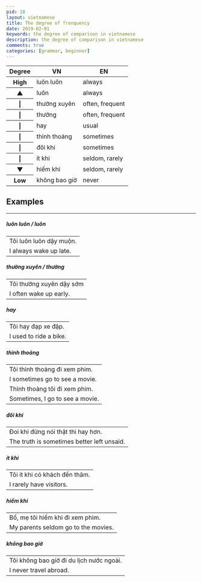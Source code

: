 ```yaml
---
pid: 18
layout: vietnamese
title: The degree of frenquency
date: 2019-02-01
keywords: the degree of comparison in vietnamese
description: the degree of comparison in vietnamese
comments: true
categories: [grammar, beginner]
---
```

<style>
table.degree tr th:first-child {
  text-align: center;
}
</style>
<table class="degree table table-sm">
  <thead>
    <tr><th>Degree</th><th>VN</th><th>EN</th></tr>
  </thead>
  <tbody>
    <tr><th>High</th><td>luôn luôn</td><td>always</td></tr>
    <tr><th>▲</th><td>luôn</td><td>always</td></tr>
    <tr><th>|</th><td>thường xuyên</td><td>often, frequent</td></tr>
    <tr><th>|</th><td>thường</td><td>often, frequent</td></tr>
    <tr><th>|</th><td>hay</td><td>usual</td></tr>
    <tr><th>|</th><td>thỉnh thoảng</td><td>sometimes</td></tr>
    <tr><th>|</th><td>đôi khi</td><td>sometimes</td></tr>
    <tr><th>|</th><td>ít khi</td><td>seldom, rarely</td></tr>
    <tr><th>▼</th><td>hiếm khi</td><td>seldom, rarely</td></tr>
    <tr><th>Low</th><td>không bao giờ</td><td>never</td></tr>
  </tbody>
</table>

## Examples

---

##### luôn luôn / luôn

<div class="col">
  <table class="table table-striped table-sm">
    <tbody>
      <tr><td>Tôi luôn luôn dậy muộn.</td></tr>
      <tr><td>I always wake up late.</td></tr>
    </tbody>
  </table>
</div>

##### thường xuyên / thường

<div class="col">
  <table class="table table-striped table-sm">
    <tbody>
      <tr><td>Tôi thường xuyên dậy sớm</td></tr>
      <tr><td>I often wake up early.</td></tr>
    </tbody>
  </table>
</div>

##### hay

<div class="col">
  <table class="table table-striped table-sm">
    <tbody>
      <tr><td>Tôi hay đạp xe đập.</td></tr>
      <tr><td>I used to ride a bike.</td></tr>
    </tbody>
  </table>
</div>

##### thỉnh thoảng

<div class="col">
  <table class="table table-striped table-sm">
    <tbody>
      <tr><td>Tôi thỉnh thoảng đi xem phim.</td></tr>
      <tr><td>I sometimes go to see a movie.</td></tr>
      <tr><td>Thỉnh thoảng tôi đi xem phim.</td></tr>
      <tr><td>Sometimes, I go to see a movie.</td></tr>
    </tbody>
  </table>
</div>

##### đôi khi

<div class="col">
  <table class="table table-striped table-sm">
    <tbody>
      <tr><td>Đoi khi đừng nói thật thì hay hơn.</td></tr>
      <tr><td>The truth is sometimes better left unsaid.</td></tr>
    </tbody>
  </table>
</div>

##### ít khi

<div class="col">
  <table class="table table-striped table-sm">
    <tbody>
      <tr><td>Tôi ít khi có khách đến thăm.</td></tr>
      <tr><td>I rarely have visitors.</td></tr>
    </tbody>
  </table>
</div>

##### hiếm khi

<div class="col">
  <table class="table table-striped table-sm">
    <tbody>
      <tr><td>Bố, mẹ tôi hiếm khi đi xem phim.</td></tr>
      <tr><td>My parents seldom go to the movies.</td></tr>
    </tbody>
  </table>
</div>

##### không bao giờ

<div class="col">
  <table class="table table-striped table-sm">
    <tbody>
      <tr><td>Tôi không bao giờ đi du lịch nước ngoài.</td></tr>
      <tr><td>I never travel abroad.</td></tr>
    </tbody>
  </table>
</div>